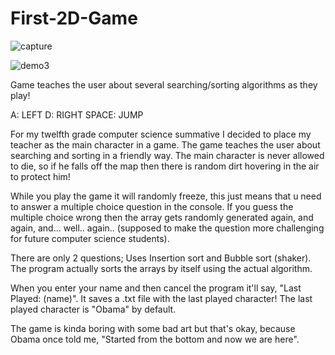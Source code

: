 # First-2D-Game
![capture](https://cloud.githubusercontent.com/assets/27081909/24833720/09e6b708-1ca0-11e7-9be7-fa0396ac451c.PNG)

![demo3](https://cloud.githubusercontent.com/assets/27081909/24833849/fdf3cd48-1ca2-11e7-9c5e-1df43727bebb.gif)


Game teaches the user about several searching/sorting algorithms as they play!

A: LEFT
D: RIGHT
SPACE: JUMP

For my twelfth grade computer science summative I decided to place my teacher as the main character in a game. The game teaches the user about searching and sorting in a friendly way. The main character is never allowed to die, so if he falls off the map then there is random dirt hovering in the air to protect him!

While you play the game it will randomly freeze, this just means that u need to answer a multiple choice question in the console. If you guess the multiple choice wrong then the array gets randomly generated again, and again, and... well.. again.. (supposed to make the question more challenging for future computer science students). 

There are only 2 questions; Uses Insertion sort and Bubble sort (shaker). The program actually sorts the arrays by itself using the actual algorithm. 

When you enter your name and then cancel the program it'll say, "Last Played: (name)". It saves a .txt file with the last played character! The last played character is "Obama" by default.   

The game is kinda boring with some bad art but that's okay, because Obama once told me, "Started from the bottom and now we are here". 

